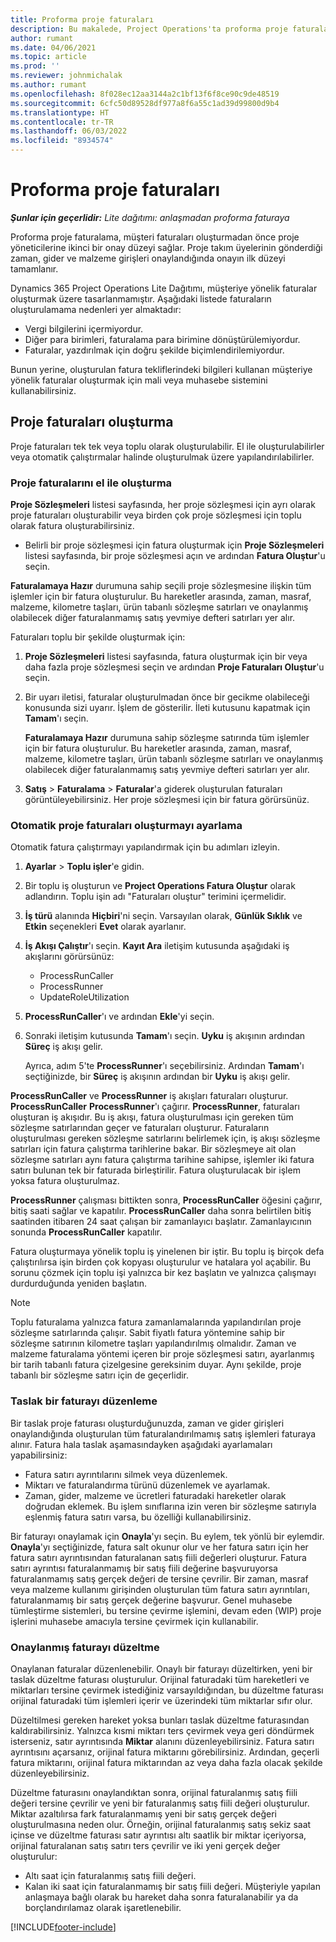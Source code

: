 ```yaml
---
title: Proforma proje faturaları
description: Bu makalede, Project Operations'ta proforma proje faturalarına yönelik bilgiler sağlanmaktadır.
author: rumant
ms.date: 04/06/2021
ms.topic: article
ms.prod: ''
ms.reviewer: johnmichalak
ms.author: rumant
ms.openlocfilehash: 8f028ec12aa3144a2c1bf13f6f8ce90c9de48519
ms.sourcegitcommit: 6cfc50d89528df977a8f6a55c1ad39d99800d9b4
ms.translationtype: HT
ms.contentlocale: tr-TR
ms.lasthandoff: 06/03/2022
ms.locfileid: "8934574"
---
```

# <a name="proforma-project-invoices"></a>Proforma proje faturaları

_**Şunlar için geçerlidir:** Lite dağıtımı: anlaşmadan proforma faturaya_

Proforma proje faturalama, müşteri faturaları oluşturmadan önce proje yöneticilerine ikinci bir onay düzeyi sağlar. Proje takım üyelerinin gönderdiği zaman, gider ve malzeme girişleri onaylandığında onayın ilk düzeyi tamamlanır.

Dynamics 365 Project Operations Lite Dağıtımı, müşteriye yönelik faturalar oluşturmak üzere tasarlanmamıştır. Aşağıdaki listede faturaların oluşturulamama nedenleri yer almaktadır:

- Vergi bilgilerini içermiyordur.
- Diğer para birimleri, faturalama para birimine dönüştürülemiyordur.
- Faturalar, yazdırılmak için doğru şekilde biçimlendirilemiyordur.

Bunun yerine, oluşturulan fatura tekliflerindeki bilgileri kullanan müşteriye yönelik faturalar oluşturmak için mali veya muhasebe sistemini kullanabilirsiniz.

## <a name="creating-project-invoices"></a>Proje faturaları oluşturma

Proje faturaları tek tek veya toplu olarak oluşturulabilir. El ile oluşturulabilirler veya otomatik çalıştırmalar halinde oluşturulmak üzere yapılandırılabilirler.

### <a name="manually-create-project-invoices"></a>Proje faturalarını el ile oluşturma 

**Proje Sözleşmeleri** listesi sayfasında, her proje sözleşmesi için ayrı olarak proje faturaları oluşturabilir veya birden çok proje sözleşmesi için toplu olarak fatura oluşturabilirsiniz.

   - Belirli bir proje sözleşmesi için fatura oluşturmak için **Proje Sözleşmeleri** listesi sayfasında, bir proje sözleşmesi açın ve ardından **Fatura Oluştur**'u seçin.

   **Faturalamaya Hazır** durumuna sahip seçili proje sözleşmesine ilişkin tüm işlemler için bir fatura oluşturulur. Bu hareketler arasında, zaman, masraf, malzeme, kilometre taşları, ürün tabanlı sözleşme satırları ve onaylanmış olabilecek diğer faturalanmamış satış yevmiye defteri satırları yer alır.

Faturaları toplu bir şekilde oluşturmak için:

1. **Proje Sözleşmeleri** listesi sayfasında, fatura oluşturmak için bir veya daha fazla proje sözleşmesi seçin ve ardından **Proje Faturaları Oluştur**'u seçin.
2. Bir uyarı iletisi, faturalar oluşturulmadan önce bir gecikme olabileceği konusunda sizi uyarır. İşlem de gösterilir. İleti kutusunu kapatmak için **Tamam**'ı seçin.

   **Faturalamaya Hazır** durumuna sahip sözleşme satırında tüm işlemler için bir fatura oluşturulur. Bu hareketler arasında, zaman, masraf, malzeme, kilometre taşları, ürün tabanlı sözleşme satırları ve onaylanmış olabilecek diğer faturalanmamış satış yevmiye defteri satırları yer alır.

3. **Satış** \> **Faturalama** \> **Faturalar**'a giderek oluşturulan faturaları görüntüleyebilirsiniz. Her proje sözleşmesi için bir fatura görürsünüz.

### <a name="set-up-automated-creation-of-project-invoices"></a>Otomatik proje faturaları oluşturmayı ayarlama 

Otomatik fatura çalıştırmayı yapılandırmak için bu adımları izleyin.

1. **Ayarlar** \> **Toplu işler**'e gidin.
2. Bir toplu iş oluşturun ve **Project Operations Fatura Oluştur** olarak adlandırın. Toplu işin adı "Faturaları oluştur" terimini içermelidir.
3. **İş türü** alanında **Hiçbiri**'ni seçin. Varsayılan olarak, **Günlük Sıklık** ve **Etkin** seçenekleri **Evet** olarak ayarlanır.
4. **İş Akışı Çalıştır**'ı seçin. **Kayıt Ara** iletişim kutusunda aşağıdaki iş akışlarını görürsünüz:

    - ProcessRunCaller
    - ProcessRunner
    - UpdateRoleUtilization

5. **ProcessRunCaller**'ı ve ardından **Ekle**'yi seçin.
6. Sonraki iletişim kutusunda **Tamam**'ı seçin. **Uyku** iş akışının ardından **Süreç** iş akışı gelir.

    Ayrıca, adım 5'te **ProcessRunner**'ı seçebilirsiniz. Ardından **Tamam**'ı seçtiğinizde, bir **Süreç** iş akışının ardından bir **Uyku** iş akışı gelir.

**ProcessRunCaller** ve **ProcessRunner** iş akışları faturaları oluşturur. **ProcessRunCaller** **ProcessRunner**'ı çağırır. **ProcessRunner**, faturaları oluşturan iş akışıdır. Bu iş akışı, fatura oluşturulması için gereken tüm sözleşme satırlarından geçer ve faturaları oluşturur. Faturaların oluşturulması gereken sözleşme satırlarını belirlemek için, iş akışı sözleşme satırları için fatura çalıştırma tarihlerine bakar. Bir sözleşmeye ait olan sözleşme satırları aynı fatura çalıştırma tarihine sahipse, işlemler iki fatura satırı bulunan tek bir faturada birleştirilir. Fatura oluşturulacak bir işlem yoksa fatura oluşturulmaz.

**ProcessRunner** çalışması bittikten sonra, **ProcessRunCaller** öğesini çağırır, bitiş saati sağlar ve kapatılır. **ProcessRunCaller** daha sonra belirtilen bitiş saatinden itibaren 24 saat çalışan bir zamanlayıcı başlatır. Zamanlayıcının sonunda **ProcessRunCaller** kapatılır.

Fatura oluşturmaya yönelik toplu iş yinelenen bir iştir. Bu toplu iş birçok defa çalıştırılırsa işin birden çok kopyası oluşturulur ve hatalara yol açabilir. Bu sorunu çözmek için toplu işi yalnızca bir kez başlatın ve yalnızca çalışmayı durdurduğunda yeniden başlatın.

> [!NOTE]
> Toplu faturalama yalnızca fatura zamanlamalarında yapılandırılan proje sözleşme satırlarında çalışır. Sabit fiyatlı fatura yöntemine sahip bir sözleşme satırının kilometre taşları yapılandırılmış olmalıdır. Zaman ve malzeme faturalama yöntemi içeren bir proje sözleşmesi satırı, ayarlanmış bir tarih tabanlı fatura çizelgesine gereksinim duyar. Aynı şekilde, proje tabanlı bir sözleşme satırı için de geçerlidir.      
 
### <a name="edit-a-draft-invoice"></a>Taslak bir faturayı düzenleme

Bir taslak proje faturası oluşturduğunuzda, zaman ve gider girişleri onaylandığında oluşturulan tüm faturalandırılmamış satış işlemleri faturaya alınır. Fatura hala taslak aşamasındayken aşağıdaki ayarlamaları yapabilirsiniz:

- Fatura satırı ayrıntılarını silmek veya düzenlemek.
- Miktarı ve faturalandırma türünü düzenlemek ve ayarlamak.
- Zaman, gider, malzeme ve ücretleri faturadaki hareketler olarak doğrudan eklemek. Bu işlem sınıflarına izin veren bir sözleşme satırıyla eşlenmiş fatura satırı varsa, bu özelliği kullanabilirsiniz.

Bir faturayı onaylamak için **Onayla**'yı seçin. Bu eylem, tek yönlü bir eylemdir. **Onayla**'yı seçtiğinizde, fatura salt okunur olur ve her fatura satırı için her fatura satırı ayrıntısından faturalanan satış fiili değerleri oluşturur. Fatura satırı ayrıntısı faturalanmamış bir satış fiili değerine başvuruyorsa faturalanmamış satış gerçek değeri de tersine çevrilir. Bir zaman, masraf veya malzeme kullanımı girişinden oluşturulan tüm fatura satırı ayrıntıları, faturalanmamış bir satış gerçek değerine başvurur. Genel muhasebe tümleştirme sistemleri, bu tersine çevirme işlemini, devam eden (WIP) proje işlerini muhasebe amacıyla tersine çevirmek için kullanabilir.

### <a name="correct-a-confirmed-invoice"></a>Onaylanmış faturayı düzeltme

Onaylanan faturalar düzenlenebilir. Onaylı bir faturayı düzeltirken, yeni bir taslak düzeltme faturası oluşturulur. Orijinal faturadaki tüm hareketleri ve miktarları tersine çevirmek istediğiniz varsayıldığından, bu düzeltme faturası orijinal faturadaki tüm işlemleri içerir ve üzerindeki tüm miktarlar sıfır olur.

Düzeltilmesi gereken hareket yoksa bunları taslak düzeltme faturasından kaldırabilirsiniz. Yalnızca kısmi miktarı ters çevirmek veya geri döndürmek isterseniz, satır ayrıntısında **Miktar** alanını düzenleyebilirsiniz. Fatura satırı ayrıntısını açarsanız, orijinal fatura miktarını görebilirsiniz. Ardından, geçerli fatura miktarını, orijinal fatura miktarından az veya daha fazla olacak şekilde düzenleyebilirsiniz.

Düzeltme faturasını onaylandıktan sonra, orijinal faturalanmış satış fiili değeri tersine çevrilir ve yeni bir faturalanmış satış fiili değeri oluşturulur. Miktar azaltılırsa fark faturalanmamış yeni bir satış gerçek değeri oluşturulmasına neden olur. Örneğin, orijinal faturalanmış satış sekiz saat içinse ve düzeltme faturası satır ayrıntısı altı saatlik bir miktar içeriyorsa, orijinal faturalanan satış satırı ters çevrilir ve iki yeni gerçek değer oluşturulur:

- Altı saat için faturalanmış satış fiili değeri.
- Kalan iki saat için faturalanmamış bir satış fiili değeri. Müşteriyle yapılan anlaşmaya bağlı olarak bu hareket daha sonra faturalanabilir ya da borçlandırılamaz olarak işaretlenebilir.



[!INCLUDE[footer-include](../../includes/footer-banner.md)]
